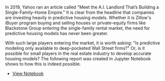 In 2019, Yahoo ran an article called "Meet the A.I. Landlord That’s Building a Single-Family-Home Empire." It is clear from the headline that companies are investing heavily in predictive housing models. Whether it is Zillow's iBuyer program buying and selling houses or private-equity firms like Blackstone Group entering the single-family rental market, the need for predictive housing models has never been greater.

With such large players entering the market, it is worth asking: "Is predictive modeling only available to deep-pocketed Wall Street firms?" Or, is it possible for small players in the real estate industry to develop accurate housing models? The following report was created in Jupyter Notebook shows to how this is indeed possible.

- [View Notebook](notebook.ipynb)